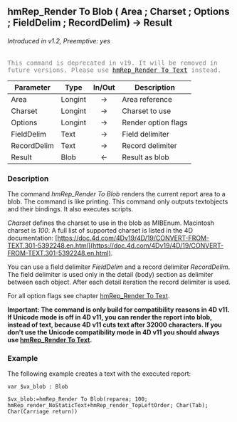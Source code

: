 ## hmRep_Render To Blob ( Area ; Charset ; Options ; FieldDelim ; RecordDelim) → Result
###### Introduced in v1.2, Preemptive: yes

<span style="color:gray;font-family:monospace">This command is deprecated in v19. It will be removed in future versions. Please use [hmRep_Render To Text](hmRep_RenderToText.md) instead.</span>

|Parameter|Type|In/Out|Description
|---|---|:---:|---
|Area|Longint|→|Area reference
|Charset|Longint|→|Charset to use
|Options|Longint|→|Render option flags
|FieldDelim|Text|→|Field delimiter
|RecordDelim|Text|→|Record delimiter
|Result|Blob|←|Result as blob

### Description
The command *hmRep_Render To Blob* renders the current report area to a blob. The command is like printing. This command only outputs textobjects and their bindings. It also executes scripts.

*Charset* defines the charset to use in the blob as MIBEnum. Macintosh charset is *100*. A full list of supported charset is listed in the 4D documentation: [https://doc.4d.com/4Dv19/4D/19/CONVERT-FROM-TEXT.301-5392248.en.html](https://doc.4d.com/4Dv19/4D/19/CONVERT-FROM-TEXT.301-5392248.en.html).

You can use a field delimiter *FieldDelim* and a record delimiter *RecordDelim*. The field delimiter is used only in the detail (body) section as delimiter between each object. After each detail iteration the record delimiter is used.

For all option flags see chapter [hmRep_Render To Text](hmRep_RenderToText.md).

**Important: The command is only build for compatibility reasons in 4D v11. If Unicode mode is off in 4D v11, you can render the report into blob, instead of text, because 4D v11 cuts text after 32000 characters. If you don't use the Unicode compatibility mode in 4D v11 you should always use [hmRep_Render To Text](hmRep_RenderToText.md).**

### Example
The following example creates a text with the executed report:

```4d
var $vx_blob : Blob

$vx_blob:=hmRep_Render To Blob(reparea; 100; hmRep_render_NoStaticText+hmRep_render_TopLeftOrder; Char(Tab); Char(Carriage return))
 ```
